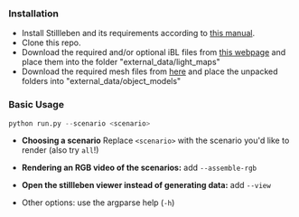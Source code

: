 ### Installation

- Install Stillleben and its requirements according to [this manual](https://git.ais.uni-bonn.de/schwarzm/stillleben/-/blob/master/doc/installation.rst).
- Clone this repo.
- Download the required and/or optional iBL files from [this webpage](http://www.hdrlabs.com/sibl/archive.html) and place them into the folder "external_data/light_maps"
- Download the required mesh files from [here](https://uni-bonn.sciebo.de/s/PsEd2HWUsIfvHte) and place the unpacked folders into "external_data/object_models"


### Basic Usage

```python
python run.py --scenario <scenario>
```

- **Choosing a scenario** Replace `<scenario>` with the scenario you'd like to render (also try `all`!)

- **Rendering an RGB video of the scenarios:** add `--assemble-rgb`
- **Open the stillleben viewer instead of generating data:** add `--view`
- Other options: use the argparse help (`-h`)